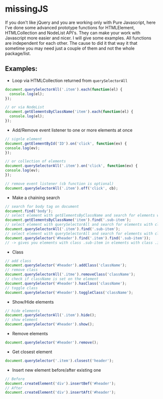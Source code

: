 # missingJS

If you don't like jQuery and you are working only with Pure Javascript, here I've done some advanced prototype functions for HTMLElement, HTMLCollection and NodeList API's. They can make your work with Javascript more easier and nicer. I will give some examples. All functions are independent for each other. The cause to did it that way it that sometime you may need just a couple of them and not the whole package/list.

## Examples:

  - Loop via HTMLCollection returned from `querySelectorAll`

``` javascript
document.querySelectorAll('.item').each(function(el) {
  console.log(el); 
});

// or via NodeList
document.getElementsByClassName('item').each(function(el) {
  console.log(el); 
});
```

  - Add/Remove event listener to one or more elements at once
  
  ``` javascript
// signle element
document.getElementById('ID').on('click', function(ev) {
  console.log(ev); 
});

// or collection of elements
document.querySelectorAll('.item').on('click', function(ev) {
  console.log(ev); 
});

// remove event listener (cb function is optional)
document.querySelectorAll('.item').off('click', cb);
```

 - Make a chaining search
 
``` javascript
// search for body tag on document
document.find('body');
// select element with getElementsByClassName and search for elements with class .sub-item on it
document.getElementsByClassName('item').find('.sub-item');
// select element with querySelectorAll and search for elements with class .sub-item on it
document.querySelectorAll('.item').find('.sub-item');
// select element with querySelectorAll and search for elements with class .item within and then for .sub-item
document.querySelector('#header').find('.item').find('.sub-item'));
// -> gives you elements with class .sub-item in elements with class .item
```


   - Class
``` javascript
// add class
document.querySelector('#header').addClass('className');
// remove class
document.querySelectorAll('.itme').removeClass('className');
// check if className is set on the element
document.querySelector('#header').hasClass('className');
// toggle class
document.querySelector('#header').toggleClass('className');
``` 

   - Show/Hide elements
``` javascript
// hide elements
document.querySelectorAll('.item').hide();
// show element
document.querySelector('#header').show();
``` 


   - Remove elements
``` javascript
document.querySelector('#header').remove();
``` 

   - Get closest element
``` javascript
document.querySelector('.item').closest('header');
``` 

   - Insert new element before/after existing one
``` javascript
// Before
document.createElement('div').insertBef('#header');
// After
document.createElement('div').insertAft('#header');
``` 
